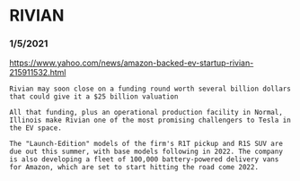 # RIVIAN


### 1/5/2021
https://www.yahoo.com/news/amazon-backed-ev-startup-rivian-215911532.html
```
Rivian may soon close on a funding round worth several billion dollars that could give it a $25 billion valuation

All that funding, plus an operational production facility in Normal, Illinois make Rivian one of the most promising challengers to Tesla in the EV space.

The "Launch-Edition" models of the firm's R1T pickup and R1S SUV are due out this summer, with base models following in 2022. The company is also developing a fleet of 100,000 battery-powered delivery vans for Amazon, which are set to start hitting the road come 2022.
```
